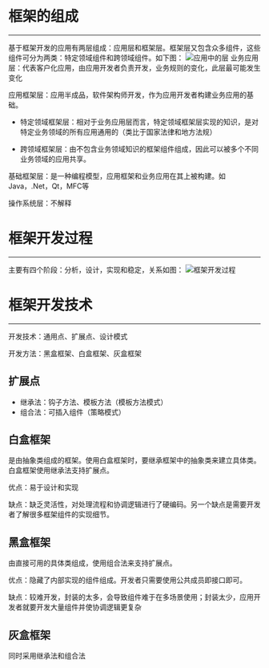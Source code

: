 # 框架的组成 #

----------
基于框架开发的应用有两层组成：应用层和框架层。框架层又包含众多组件，这些组件可分为两类：特定领域组件和跨领域组件。如下图：
![应用中的层](https://www.wsai.cc/wp-content/uploads/2018/07/应用中的层.png)
业务应用层：代表客户化应用，由应用开发者负责开发，业务规则的变化，此层最可能发生变化

应用框架层：应用半成品，软件架构师开发，作为应用开发者构建业务应用的基础。

- 特定领域框架层：相对于业务应用层而言，特定领域框架层实现的知识，是对特定业务领域的所有应用通用的（类比于国家法律和地方法规）

- 跨领域框架层：由不包含业务领域知识的框架组件组成，因此可以被多个不同业务领域的应用共享。

基础框架层：是一种编程模型，应用框架和业务应用在其上被构建。如Java，.Net，Qt，MFC等

操作系统层：不解释
# 框架开发过程 #

----------
主要有四个阶段：分析，设计，实现和稳定，关系如图：
![框架开发过程](https://www.wsai.cc/wp-content/uploads/2018/07/框架开发过程.png)

# 框架开发技术 #

----------
开发技术：通用点、扩展点、设计模式

开发方法：黑盒框架、白盒框架、灰盒框架

## 扩展点 ##
- 继承法：钩子方法、模板方法（模板方法模式）
- 组合法：可插入组件（策略模式）

## 白盒框架 ##
是由抽象类组成的框架。使用白盒框架时，要继承框架中的抽象类来建立具体类。白盒框架使用继承法支持扩展点。

优点：易于设计和实现

缺点：缺乏灵活性，对处理流程和协调逻辑进行了硬编码。另一个缺点是需要开发者了解很多框架组件的实现细节。
## 黑盒框架 ##
由直接可用的具体类组成，使用组合法来支持扩展点。

优点：隐藏了内部实现的组件组成。开发者只需要使用公共成员即接口即可。

缺点：较难开发，封装的太多，会导致组件难于在多场景使用；封装太少，应用开发者就要开发大量组件并使协调逻辑更复杂
## 灰盒框架 ##
同时采用继承法和组合法
